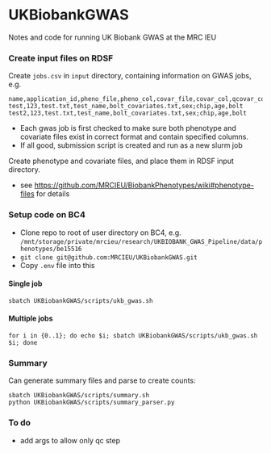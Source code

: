 # UKBiobankGWAS
Notes and code for running UK Biobank GWAS at the MRC IEU



### Create input files on RDSF

Create `jobs.csv` in `input` directory, containing information on GWAS jobs, e.g.

```
name,application_id,pheno_file,pheno_col,covar_file,covar_col,qcovar_col,method
test,123,test.txt,test_name,bolt_covariates.txt,sex;chip,age,bolt
test2,123,test.txt,test_name,bolt_covariates.txt,sex;chip,age,bolt
```

- Each gwas job is first checked to make sure both phenotype and covariate files exist in correct format and contain specified columns.
- If all good, submission script is created and run as a new slurm job

Create phenotype and covariate files, and place them in RDSF input directory.
- see https://github.com/MRCIEU/BiobankPhenotypes/wiki#phenotype-files for details

### Setup code on BC4

- Clone repo to root of user directory on BC4, e.g. `/mnt/storage/private/mrcieu/research/UKBIOBANK_GWAS_Pipeline/data/phenotypes/be15516`
- `git clone git@github.com:MRCIEU/UKBiobankGWAS.git`
- Copy `.env` file into this 

#### Single job

`sbatch UKBiobankGWAS/scripts/ukb_gwas.sh`

#### Multiple jobs

```
for i in {0..1}; do echo $i; sbatch UKBiobankGWAS/scripts/ukb_gwas.sh $i; done
```

### Summary

Can generate summary files and parse to create counts:

```
sbatch UKBiobankGWAS/scripts/summary.sh
python UKBiobankGWAS/scripts/summary_parser.py
```

### To do

- add args to allow only qc step
